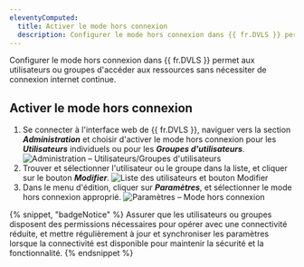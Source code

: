 ```yaml
---
eleventyComputed:
  title: Activer le mode hors connexion
  description: Configurer le mode hors connexion dans {{ fr.DVLS }} permet aux utilisateurs ou groupes d'accéder aux ressources sans nécessiter de connexion internet continue.
---
```

Configurer le mode hors connexion dans {{ fr.DVLS }} permet aux utilisateurs ou groupes d'accéder aux ressources sans nécessiter de connexion internet continue.

## Activer le mode hors connexion

1. Se connecter à l'interface web de {{ fr.DVLS }}, naviguer vers la section ***Administration*** et choisir d'activer le mode hors connexion pour les ***Utilisateurs*** individuels ou pour les ***Groupes d'utilisateurs***.
![Administration – Utilisateurs/Groupes d'utilisateurs](https://cdnweb.devolutions.net/docs/DVLS4018_2024_1.png)
1. Trouver et sélectionner l'utilisateur ou le groupe dans la liste, et cliquer sur le bouton ***Modifier***.
![Liste des utilisateurs et bouton Modifier](https://cdnweb.devolutions.net/docs/DVLS4019_2024_1.png)
1. Dans le menu d'édition, cliquer sur ***Paramètres***, et sélectionner le mode hors connexion approprié.
![Paramètres – Mode hors connexion](https://cdnweb.devolutions.net/docs/DVLS4021_2024_1.png)

{% snippet, "badgeNotice" %}
Assurer que les utilisateurs ou groupes disposent des permissions nécessaires pour opérer avec une connectivité réduite, et mettre régulièrement à jour et synchroniser les paramètres lorsque la connectivité est disponible pour maintenir la sécurité et la fonctionnalité.
{% endsnippet %}
